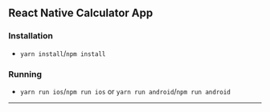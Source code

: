 ## React Native Calculator App

### Installation

- `yarn install`/`npm install`

### Running

- `yarn run ios`/`npm run ios` or `yarn run android`/`npm run android`

---
